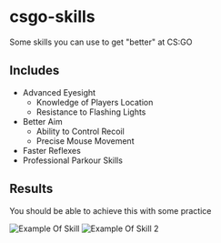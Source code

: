 # csgo-skills
Some skills you can use to get "better" at CS:GO

## Includes
- Advanced Eyesight
  - Knowledge of Players Location
  - Resistance to Flashing Lights
- Better Aim
  - Ability to Control Recoil 
  - Precise Mouse Movement
- Faster Reflexes
- Professional Parkour Skills

## Results
You should be able to achieve this with some practice

![Example Of Skill](https://cdn.discordapp.com/attachments/842847431389216771/1034973394447388762/unknown.png)
![Example Of Skill 2](https://cdn.discordapp.com/attachments/842847431389216771/1034976441143672933/unknown.png)
